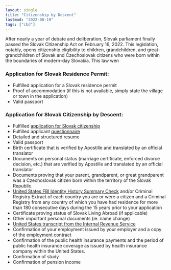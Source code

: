 ```yaml
---
layout: single
title: "Citizenship by Descent"
lastmod: "2022-08-19"
tags: ["cbd"]
---
```

After nearly a year of debate and deliberation, Slovak parliament finally passed the Slovak Citizenship Act on February 16, 2022. This legislation, notably, opens citizenship eligibility to children, grandchildren, and great-grandchildren of Slovak and Czechoslovak citizens who were born within the boundaries of modern-day Slovakia. This law wen


### Application for Slovak Residence Permit:
- Fulfilled application for a Slovak residence permit
- Proof of accommodation (if this is not available, simply state the village or town in the application)
- Valid passport

### Application for Slovak Citizenship by Descent:
- Fulfilled [application for Slovak citizenship](https://www.slov-lex.sk/pravne-predpisy/prilohy/SK/ZZ/1993/40/20220401_5392582-2.pdf)
- Fulfilled applicant [questionnaire ](https://www.slov-lex.sk/pravne-predpisy/prilohy/SK/ZZ/1993/40/20220401_5392578-2.pdf)
- Detailed and structured resume
- Valid passport
- Birth certificate that is verified by Apostille and translated by an official translator
- Documents on personal status (marriage certificate, enforced divorce decision, etc.) that are verified by Apostille and translated by an official translator
- Documents proving that your parent, grandparent, or great grandparent was a Czechoslovak citizen born within the territory of the Slovak Republic.
- [United States FBI Identity History Summary Check](https://www.fbi.gov/services/cjis/identity-history-summary-checks) and/or Criminal Registry Extract of each country you are or were a citizen and a Criminal Registry from any country of which you have had residence for more than 180 consecutive days during the 15 years prior to your application
- Certificate proving status of Slovak Living Abroad (if applicable)
- Other important personal documents (ie. name change)
- [United States transcript from the Internal Revenue Service](https://www.irs.gov/individuals/get-transcript)
- Confirmation of your employment issued by your employer and a copy of the employment contract
- Confirmation of the public health insurance payments and the period of public health insurance coverage as issued by health insurance company within the United States.
- Confirmation of study
- Confirmation of pension income